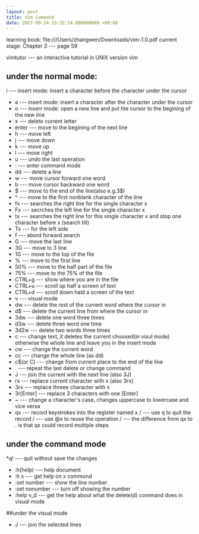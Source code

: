 ```yaml
---
layout: post
title: Vim Command
date: 2017-09-24 15:32:24.000000000 +09:00
---
```


learning book: file:///Users/zhangwen/Downloads/vim-1.0.pdf
current stage: Chapter 3 --- page 59  

vimtutor --- an interactive tutorial in UNIX version vim 

## under the normal mode:
i --- insert mode: insert a character before the character under the cursor
* a --- insert mode: insert a character after the character under the cursor
* o --- inserr mode: open a new line and put hte cursor to the begining of the new line
* x --- delete current letter
* enter --- move to the begining of the next line 
* h --- move left 
* j --- move down 
* k --- move up 
* l --- move right 
* u --- undo the last operation
* : --- enter command mode
* dd --- delete a line
* w --- move cursor forward one word
* b --- move cursor backward one word
* $ --- move to the end of the line(also e.g.3$)
* ^ --- move to the first nonblank character of the line
* fx --- searches the right line for the single character x
* Fx --- secrches the left line for the single character x 
* tx --- searches the right line for this single character x and stop one character before x (search till)
* Tx --- for the left side 
* f<esc> --- abord forward search
* G --- move the last line 
* 3G --- move to 3 line 
* 1G --- move to the top of the file
* % --- move to the first line 
* 50% --- move to the half part of the file
* 75% --- move to the 75% of the file
* CTRL+g --- show where you are in the file 
* CTRL+u --- scroll up half a screen of text
* CTRL+d --- scroll down hald a screen of the text
* v --- visual mode
* dw --- delete the rest of the current word where the cursor in 
* d$ --- delete the current line from where the cursor in 
* 3dw --- delete one word three times
* d3w --- delete three word one time 
* 3d2w --- delete two words three times
* c --- change text, it deletes the current choosed(in visul mode) otherwise the whole line  and leave you in the insert mode
* cw --- change the current word
* cc --- change the whole line (as dd)
* c$(or C) --- change from current place to the end of the line
* . --- repeat the last delete or change command 
* J --- join the current with the next line (also 3J)
* rx --- replace current character with x (also 3rx)
* 3rx --- replace threee character with x 
* 3r[Enter] --- replace 3 characters with one [Enter]
* ~ --- change a character's case, changes uppercase to lowercase and vice versa
* qx --- record keystrokes into the register named x   /  --- use q to quit the record  / --- use @x to reuse the operation / --- the difference from qx to . is that qx could record multiple steps

## under the command mode
*q! --- quit without save the changes
* :h(help) --- help document
* :h x --- get help on x commond 
* :set number --- show the line number
* :set nonumber --- turn off showing the number
* :help v_d --- get the help about what the delete(d) command does in visual mode 

##under the visual mode
* J --- join the selected lines
